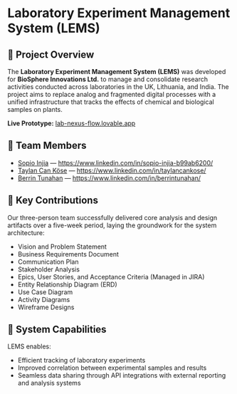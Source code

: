 # Laboratory Experiment Management System (LEMS)

## 🌱 Project Overview
The **Laboratory Experiment Management System (LEMS)** was developed for **BioSphere Innovations Ltd.** to manage and consolidate research activities conducted across laboratories in the UK, Lithuania, and India. The project aims to replace analog and fragmented digital processes with a unified infrastructure that tracks the effects of chemical and biological samples on plants.

**Live Prototype:** [lab-nexus-flow.lovable.app](https://lab-nexus-flow.lovable.app)


## 👥 Team Members
- [Sopio Injia](#) — https://www.linkedin.com/in/sopio-injia-b99ab6200/
- [Taylan Can Köse](#) — https://www.linkedin.com/in/taylancankose/
- [Berrin Tunahan](#) — https://www.linkedin.com/in/berrintunahan/

## 📌 Key Contributions
Our three-person team successfully delivered core analysis and design artifacts over a five-week period, laying the groundwork for the system architecture:

- Vision and Problem Statement  
- Business Requirements Document  
- Communication Plan  
- Stakeholder Analysis  
- Epics, User Stories, and Acceptance Criteria (Managed in JIRA)  
- Entity Relationship Diagram (ERD)  
- Use Case Diagram  
- Activity Diagrams  
- Wireframe Designs

## 🚀 System Capabilities
LEMS enables:
- Efficient tracking of laboratory experiments  
- Improved correlation between experimental samples and results  
- Seamless data sharing through API integrations with external reporting and analysis systems

